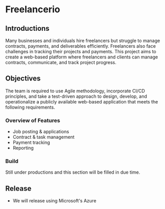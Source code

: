 # Freelancerio

## Introductions

Many businesses and individuals hire freelancers but struggle to manage contracts, payments, and deliverables efficiently. Freelancers also face challenges in
tracking their projects and payments.
This project aims to create a web-based platform where freelancers and clients can manage contracts, communicate, and track project progress.

## Objectives
The team is required to use Agile methodology, incorporate CI/CD principles, and take a test-driven approach to design, develop, and operationalize a publicly
available web-based application that meets the following requirements.

### Overview of Features
- Job posting & applications
- Contract & task management
- Payment tracking
- Reporting

### Build
 Still under productions and this section will be filled in due time.
## Release
- We will release using Microsoft's Azure
